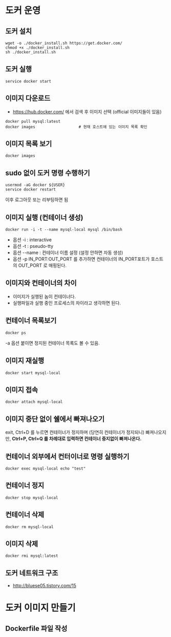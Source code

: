 # 도커 운영
## 도커 설치
```
wget -o ./docker_install.sh https://get.docker.com/
chmod +x ./docker_install.sh
sh ./docker_install.sh
```


## 도커 실행
```
service docker start
```


## 이미지 다운로드
- https://hub.docker.com/ 에서 검색 후 이미지 선택 (official 이미지들이 있음)

```
docker pull mysql:latest
docker images					# 현재 호스트에 있는 이미지 목록 확인
```


## 이미지 목록 보기
```
docker images
```


## sudo 없이 도커 명령 수행하기
```
usermod -aG docker ${USER}
service docker restart
```
이후 로그아웃 또는 리부팅하면 됨


## 이미지 실행 (컨테이너 생성)
```
docker run -i -t --name mysql-local mysql /bin/bash
```
- 옵션 -i : interactive
- 옵션 -t : pseudo-tty
- 옵션 --name : 컨테이너 이름 설정 (설정 안하면 자동 생성)
- 옵션 -p IN_PORT:OUT_PORT 를 추가하면 컨테이너의 IN_PORT포트가 호스트의 OUT_PORT 로 매핑된다.


## 이미지와 컨테이너의 차이
- 이미지가 실행된 놈이 컨테이너다.
- 실행파일과 실행 중인 프로세스의 차이라고 생각하면 된다.


## 컨테이너 목록보기
```
docker ps
```
-a 옵션 붙이면 정지된 컨테이너 목록도 볼 수 있음.


## 이미지 재실행
```
docker start mysql-local
```


## 이미지 접속
```
docker attach mysql-local
```

## 이미지 중단 없이 쉘에서 빠져나오기
exit, Ctrl+D 를 누르면 컨테이너가 정지하며 (당연히 컨테이너가 정지되니) 빠져나오지만,
**Ctrl+P, Ctrl+Q 를 차례대로 입력하면 컨테이너 중지없이 빠져나온다.**


## 컨테이너 외부에서 컨터이너로 명령 실행하기
```
docker exec mysql-local echo "test"
```


## 컨테이너 정지
```
docker stop mysql-local
```


## 컨테이너 삭제
```
docker rm mysql-local
```


## 이미지 삭제
```
docker rmi mysql:latest
```


## 도커 네트워크 구조
- http://bluese05.tistory.com/15



# 도커 이미지 만들기

## Dockerfile 파일 작성

